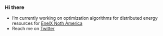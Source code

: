 ### Hi there

- I’m currently working on optimization algorithms for distributed energy resources for [EnelX Noth America](enelx.com/n-a/en/who-we-are)
- Reach me on [Twitter](https://twitter.com/spdtips) 


<!--
**spallas/spallas** is a ✨ _special_ ✨ repository because its `README.md` (this file) appears on your GitHub profile.

Here are some ideas to get you started:

- 🔭 I’m currently working on ...
- 🌱 I’m currently learning ...
- 👯 I’m looking to collaborate on ...
- 🤔 I’m looking for help with ...
- 💬 Ask me about ...
- 📫 How to reach me: ...
- 😄 Pronouns: ...
- ⚡ Fun fact: ...
-->

